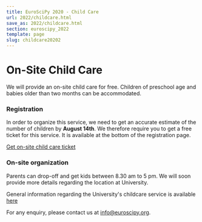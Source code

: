 ```yaml
---
title: EuroSciPy 2020 - Child Care
url: 2022/childcare.html
save_as: 2022/childcare.html
section: euroscipy_2022
template: page
slug: childcare20202
---
```


# On-Site Child Care

We will provide an on-site child care for free. Children of preschool age and
babies older than two months can be accommodated.

### Registration

In order to organize this service, we need to get an accurate estimate of the
number of children by **August 14th**. We therefore require you to get a free
ticket for this service. It is available at the bottom of the registration
page.

<a href="https://ti.to/pysv/euroscipy-2022" class="btn btn-primary btn-lg btn-block active" role="button" aria-pressed="true">Get on-site child care ticket</a>

### On-site organization

Parents can drop-off and get kids between 8.30 am to 5 pm.
We will soon provide more details regarding the location at University.

General information regarding the University's childcare service is available
[here](https://www.unibas.ch/en/Studies/Advice/Social-Services-Healthcare/Childcare.html)

For any enquiry, please contact us at
<a href="mailto:info@euroscipy.org">info@euroscipy.org</a>.
